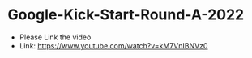 # Google-Kick-Start-Round-A-2022
* Please Link the video
* Link: https://www.youtube.com/watch?v=kM7VnIBNVz0
